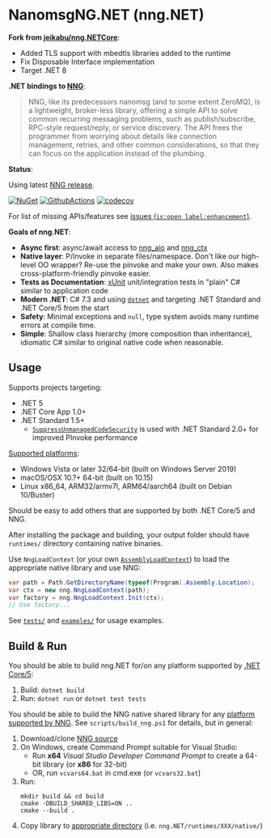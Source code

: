 # NanomsgNG.NET (nng.NET)

__Fork from [jeikabu/nng.NETCore](https://github.com/jeikabu/nng.NETCore)__:

- Added TLS support with mbedtls libraries added to the runtime
- Fix Disposable Interface implementation
- Target .NET 8

__.NET bindings to [NNG](https://github.com/nanomsg/nng)__:

> NNG, like its predecessors nanomsg (and to some extent ZeroMQ), is a lightweight, broker-less library, offering a simple API to solve common recurring messaging problems, such as publish/subscribe, RPC-style request/reply, or service discovery. The API frees the programmer from worrying about details like connection management, retries, and other common considerations, so that they can focus on the application instead of the plumbing.

__Status__:

Using latest [NNG release](https://github.com/nanomsg/nng/releases).

[![NuGet](https://img.shields.io/nuget/vpre/nng.NET.svg?colorB=brightgreen)](https://www.nuget.org/packages/nng.NET)
[![GithubActions](https://github.com/jeikabu/nng.NETCore/workflows/build/badge.svg)](https://github.com/jeikabu/nng.NETCore/actions?query=workflow%3Abuild)
[![codecov](https://codecov.io/gh/jeikabu/nng.NETCore/branch/master/graph/badge.svg?token=KZMer5zeMv)](https://codecov.io/gh/jeikabu/nng.NETCore)

For list of missing APIs/features see [issues (`is:open label:enhancement`)](https://github.com/jeikabu/nng.NETCore/issues?q=is%3Aissue+is%3Aopen+label%3Aenhancement).


__Goals of nng<span>.</span>NET__:

- __Async first__: async/await access to [nng_aio](https://nng.nanomsg.org/man/v1.3.2/nng_aio.5.html) and [nng_ctx](https://nng.nanomsg.org/man/v1.3.2/nng_ctx.5.html)
- __Native layer__: P/Invoke in separate files/namespace.  Don't like our high-level OO wrapper?  Re-use the pinvoke and make your own.  Also makes cross-platform-friendly pinvoke easier.
- __Tests as Documentation__: [xUnit](https://xunit.net/) unit/integration tests in "plain" C# similar to application code
- __Modern .NET__: C# 7.3 and using [`dotnet`](https://docs.microsoft.com/en-us/dotnet/core/tools/dotnet) and targeting .NET Standard and .NET Core/5 from the start
- __Safety__: Minimal exceptions and `null`, type system avoids many runtime errors at compile time.
- __Simple__: Shallow class hierarchy (more composition than inheritance), idiomatic C# similar to original native code when reasonable.

## Usage

Supports projects targeting:
- .NET 5
- .NET Core App 1.0+
- .NET Standard 1.5+
    - [`SuppressUnmanagedCodeSecurity`](https://docs.microsoft.com/en-us/dotnet/api/system.security.suppressunmanagedcodesecurityattribute) is used with .NET Standard 2.0+ for improved PInvoke performance

[Supported platforms](https://github.com/jeikabu/nng.NETCore/tree/master/nng.NETCore/runtimes):
- Windows Vista or later 32/64-bit (built on Windows Server 2019)
- macOS/OSX 10.?+ 64-bit (built on 10.15)
- Linux x86_64, ARM32/armv7l, ARM64/aarch64 (built on Debian 10/Buster)

Should be easy to add others that are supported by both .NET Core/5 and NNG.

After installing the package and building, your output folder should have `runtimes/` directory containing native binaries.

Use `NngLoadContext` (or your own [`AssemblyLoadContext`](https://docs.microsoft.com/en-us/dotnet/api/system.runtime.loader.assemblyloadcontext)) to load the appropriate native library and use NNG:  
```csharp
var path = Path.GetDirectoryName(typeof(Program).Assembly.Location);
var ctx = new nng.NngLoadContext(path);
var factory = nng.NngLoadContext.Init(ctx);
// Use factory...
```

See [`tests/`](https://github.com/jeikabu/nng.NETCore/tree/master/tests) and [`examples/`](https://github.com/jeikabu/nng.NETCore/tree/master/examples) for usage examples.

## Build & Run

You should be able to build nng<span>.</span>NET for/on any platform supported by [.NET Core/5](https://dotnet.microsoft.com/download):

1. Build: `dotnet build`
1. Run: `dotnet run` or `dotnet test tests`

You should be able to build the NNG native shared library for any [platform supported by NNG](https://github.com/nanomsg/nng#supported-platforms).  See `scripts/build_nng.ps1` for details, but in general:
1. Download/clone [NNG source](https://github.com/nanomsg/nng)
1. On Windows, create Command Prompt suitable for Visual Studio:
    - Run __x64__ _Visual Studio Developer Command Prompt_ to create a 64-bit library (or __x86__ for 32-bit)
    - OR, run `vcvars64.bat` in cmd.exe (or `vcvars32.bat`)
1. Run:
    ```
    mkdir build && cd build
    cmake -DBUILD_SHARED_LIBS=ON ..
    cmake --build .
    ```
1. Copy library to [appropriate directory](https://docs.microsoft.com/en-us/dotnet/core/rid-catalog) (i.e. `nng.NET/runtimes/XXX/native/`)
